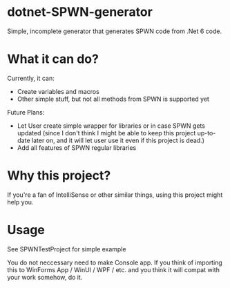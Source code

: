 # dotnet-SPWN-generator

Simple, incomplete generator that generates SPWN code from .Net 6 code.

# What it can do?
Currently, it can:
* Create variables and macros
* Other simple stuff, but not all methods from SPWN is supported yet

Future Plans:
* Let User create simple wrapper for libraries or in case SPWN gets updated (since I don't think I might be able to keep this project up-to-date later on, and it will let user use it even if this project is dead.)
* Add all features of SPWN regular libraries

# Why this project?

If you're a fan of IntelliSense or other similar things, using this project might help you.

# Usage
See SPWNTestProject for simple example

 You do not neccessary need to make Console app. If you think of importing this to WinForms App / WinUI / WPF / etc. and you think it will compat with your work somehow, do it.
